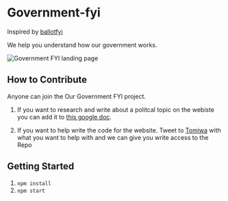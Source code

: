# Government-fyi
Inspired by [ballotfyi](https://github.com/cjimmy/ballotfyi/)

We help you understand how our government works.


![Government FYI landing page](https://i.imgur.com/F4yeqfB.png)

## How to Contribute

Anyone can join the Our Government FYI project.

1. If you want to research and write about a politcal topic on the webiste
you can add it to [this google doc](https://docs.google.com/document/d/1r0bxUVZR_ernVrV0Jhwy7-1weESWNs4dJC-ZPKPyFwQ/edit?usp=sharing).

2. If you want to help write the code for the website. 
Tweet to [Tomiwa](http://tomiwa.ca) with what you want to help with and we can give you write access to the Repo

## Getting Started

1. `npm install`
2. `npm start`
